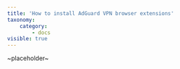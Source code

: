 ```yaml
---
title: 'How to install AdGuard VPN browser extensions'
taxonomy:
    category:
        - docs
visible: true
---
```


~placeholder~
